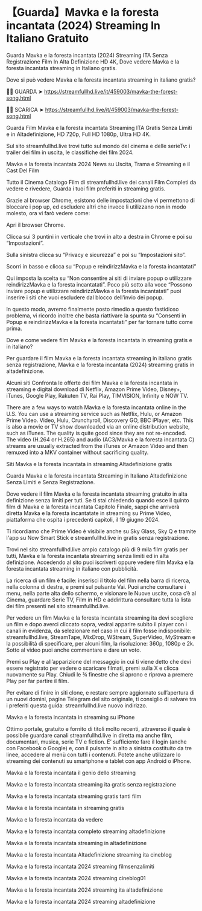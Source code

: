 # 【Guarda】Mavka e la foresta incantata (2024) Streaming In Italiano Gratuito

Guarda Mavka e la foresta incantata (2024) Streaming ITA Senza Registrazione Film In Alta Definizione HD 4K, Dove vedere Mavka e la foresta incantata streaming in Italiano gratis.

Dove si può vedere Mavka e la foresta incantata streaming in italiano gratis?

🔴🔴 GUARDA ➤ https://streamfullhd.live/it/459003/mavka-the-forest-song.html

🔴🔴 SCARICA ➤ https://streamfullhd.live/it/459003/mavka-the-forest-song.html

Guarda Film Mavka e la foresta incantata Streaming ITA Gratis Senza Limiti e in Altadefinizione, HD 720p, Full HD 1080p, Ultra HD 4K.

Sul sito streamfullhd.live trovi tutto sul mondo del cinema e delle serieTv: i trailer dei film in uscita, le classifiche dei film 2024.

Mavka e la foresta incantata 2024 News su Uscita, Trama e Streaming e il Cast Del Film

Tutto il Cinema Catalogo Film di streamfullhd.live dei canali Film Completi da vedere e rivedere, Guarda i tuoi film preferiti in streaming gratis.

Grazie al browser Chrome, esistono delle impostazioni che vi permettono di bloccare i pop up, ed escludere altri che invece li utilizzano non in modo molesto, ora vi farò vedere come:

Apri il browser Chrome.

Clicca sui 3 puntini in verticale che trovi in alto a destra in Chrome e poi su “Impostazioni”.

Sulla sinistra clicca su “Privacy e sicurezza” e poi su “Impostazioni sito“.

Scorri in basso e clicca su “Popup e reindirizzMavka e la foresta incantatati”

Qui imposta la scelta su “Non consentire ai siti di inviare popup o utilizzare reindirizzMavka e la foresta incantatati”. Poco più sotto alla voce “Possono inviare popup e utilizzare reindirizzMavka e la foresta incantatati” puoi inserire i siti che vuoi escludere dal blocco dell’invio dei popup.

In questo modo, avremo finalmente posto rimedio a questo fastidioso problema, vi ricordo inoltre che basta riattivare la spunta su “Consenti in Popup e reindirizzMavka e la foresta incantatati” per far tornare tutto come prima.

Dove e come vedere film Mavka e la foresta incantata in streaming gratis e in italiano?

Per guardare il film Mavka e la foresta incantata streaming in italiano gratis senza registrazione, Mavka e la foresta incantata (2024) streaming gratis in altadefinizione.

Alcuni siti Confronta le offerte dei film Mavka e la foresta incantata in streaming e digital download di Netflix, Amazon Prime Video, Disney+, iTunes, Google Play, Rakuten TV, Rai Play, TIMVISION, Infinity e NOW TV.

There are a few ways to watch Mavka e la foresta incantata online in the U.S. You can use a streaming service such as Netflix, Hulu, or Amazon Prime Video. Video, Hulu, Crunchyroll, Discovery GO, BBC iPlayer, etc. This is also a movie or TV show downloaded via an online distribution website, such as iTunes. The quality is quite good since they are not re-encoded. The video (H.264 or H.265) and audio (AC3/Mavka e la foresta incantata C) streams are usually extracted from the iTunes or Amazon Video and then remuxed into a MKV container without sacrificing quality.

Siti Mavka e la foresta incantata in streaming Altadefinizione gratis

Guarda Mavka e la foresta incantata Streaming in Italiano Altadefinizione Senza Limiti e Senza Registrazione.

Dove vedere il film Mavka e la foresta incantata streaming gratuito in alta definizione senza limiti per tuti. Se ti stai chiedendo quando esce il quinto film di Mavka e la foresta incantata Capitolo Finale, sappi che arriverà diretta Mavka e la foresta incantatate in streaming su Prime Video, piattaforma che ospita i precedenti capitoli, il 19 giugno 2024. 

Ti ricordiamo che Prime Video è visibile anche su Sky Glass, Sky Q e tramite l'app su Now Smart Stick e streamfullhd.live in gratis senza registrazione. 

Trovi nel sito streamfullhd.live ampio catalogo più di 9 mila film gratis per tutti, Mavka e la foresta incantata streaming senza limiti ed in alta definizione. Accedendo al sito puoi iscriverti oppure vedere film Mavka e la foresta incantata streaming in italiano con pubblicità.

La ricerca di un film è facile: inserisci il titolo del film nella barra di ricerca, nella colonna di destra, e premi sul pulsante Vai. Puoi anche consultare i menu, nella parte alta dello schermo, e visionare le Nuove uscite, cosa c’è al Cinema, guardare Serie TV, Film in HD e addirittura consultare tutta la lista dei film presenti nel sito streamfullhd.live.

Per vedere un film Mavka e la foresta incantata streaming ita devi scegliere un film e dopo averci cliccato sopra, vedrai apparire subito il player con i canali in evidenza, da selezionare nel caso in cui il film fosse indisponibile: streamfullhd.live, StreamTape, MixDrop, WStream, SuperVideo, MyStream e la possibilità di specificare, per alcuni film, la risoluzione: 360p, 1080p e 2k. Sotto al video puoi anche commentare e dare un voto.

Premi su Play e all’apparizione del messaggio in cui ti viene detto che devi essere registrato per vedere o scaricare filmati, premi sulla X e clicca nuovamente su Play. Chiudi le ¾ finestre che si aprono e riprova a premere Play per far partire il film.

Per evitare di finire in siti clone, e restare sempre aggiornato sull’apertura di un nuovi domini, pagine Telegram del sito originale, ti consiglio di salvare tra i preferiti questa guida: streamfullhd.live nuovo indirizzo.

Mavka e la foresta incantata in streaming su iPhone

Ottimo portale, gratuito e fornito di titoli molto recenti, attraverso il quale è possibile guardare canali streamfullhd.live in diretta ma anche film, documentari, musica, serie TV e fiction. E’ sufficiente fare il login (anche con Facebook o Google) e, con il pulsante in alto a sinistra costituito da tre linee, accedere al menù con tutti i contenuti. Potete anche utilizzare lo streaming dei contenuti su smartphone e tablet con app Android o iPhone.

Mavka e la foresta incantata il genio dello streaming

Mavka e la foresta incantata streaming ita gratis senza registrazione

Mavka e la foresta incantata streaming gratis tanti film

Mavka e la foresta incantata in streaming gratis

Mavka e la foresta incantata da vedere

Mavka e la foresta incantata completo streaming altadefinizione

Mavka e la foresta incantata streaming in altadefinizione

Mavka e la foresta incantata Altadefinizione streaming ita cineblog

Mavka e la foresta incantata 2024 streaming filmsenzalimiti

Mavka e la foresta incantata 2024 streaming cineblog01

Mavka e la foresta incantata 2024 streaming ita altadefinizione

Mavka e la foresta incantata 2024 streaming altadefinizione
